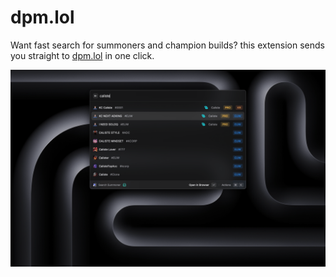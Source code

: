 # dpm.lol

Want fast search for summoners and champion builds? this extension sends you straight to [dpm.lol](https://dpm.lol) in one click.

![screenshot](./metadata/dpm-lol-screenshot.png)